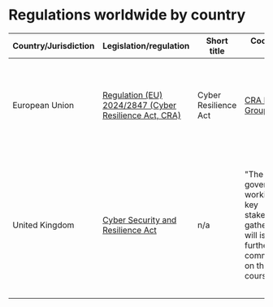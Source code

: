 # Regulations worldwide by country
| Country/Jurisdiction | Legislation/regulation | Short title | Coordinating Body | Status |
| -------------------- | ---------------------- | ----------- | ----------------- | ------ |
| European Union | [Regulation (EU) 2024/2847 (Cyber Resilience Act, CRA)](https://eur-lex.europa.eu/eli/reg/2024/2847/oj) | Cyber Resilience Act | [CRA Expert Group](https://digital-strategy.ec.europa.eu/en/policies/cyber-resilience-act) | In force (2024-12-10).<br>Key obligations start to apply 2024-12-11. | 
| United Kingdom | [Cyber Security and Resilience Act](https://www.gov.uk/government/collections/cyber-security-and-resilience-bill) | n/a | "The government is working with key stakeholders to gather input and will issue further communications on this in due course." | "As part of the July 2024 King’s Speech the government announced it would introduce a Cyber Security and Resilience Bill." |     
